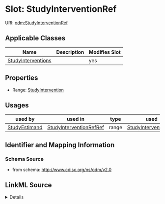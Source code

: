 # Slot: StudyInterventionRef

URI: [odm:StudyInterventionRef](http://www.cdisc.org/ns/odm/v2.0/StudyInterventionRef)



<!-- no inheritance hierarchy -->




## Applicable Classes

| Name | Description | Modifies Slot |
| --- | --- | --- |
[StudyInterventions](StudyInterventions.md) |  |  yes  |







## Properties

* Range: [StudyIntervention](StudyIntervention.md)

## Usages

| used by | used in | type | used |
| ---  | --- | --- | --- |
| [StudyEstimand](StudyEstimand.md) | [StudyInterventionRefRef](StudyInterventionRefRef.md) | range | [StudyInterventionRef](StudyInterventionRef.md) |






## Identifier and Mapping Information







### Schema Source


* from schema: http://www.cdisc.org/ns/odm/v2.0




## LinkML Source

<details>
```yaml
name: StudyInterventionRef
from_schema: http://www.cdisc.org/ns/odm/v2.0
rank: 1000
alias: StudyInterventionRef
domain_of:
- StudyInterventions
range: StudyIntervention

```
</details>
